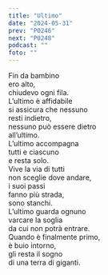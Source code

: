 ```yaml
---
title: "Ultimo"
date: "2024-05-31"
prev: "P0246"
next: "P0248"
podcast: ""
foto: ""
---
```


Fin da bambino  
ero alto,  
chiudevo ogni fila.  
L’ultimo è affidabile  
si assicura che nessuno  
resti indietro,  
nessuno può essere dietro  
all’ultimo.  
L’ultimo accompagna   
tutti e ciascuno  
e resta solo.  
Vive la via di tutti  
non sceglie dove andare,  
i suoi passi  
fanno più strada,  
sono stanchi.  
L’ultimo guarda ognuno  
varcare la soglia   
da cui non potrà entrare.  
Quando è finalmente primo,  
è buio intorno,  
gli resta il sogno  
di una terra di giganti.